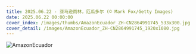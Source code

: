 ```yaml
---
title: 2025.06.22 - 亚马逊雨林，厄瓜多尔 (© Mark Fox/Getty Images)
date: 2025.06.22 00:00:00
cover_index: /images/thumbs/AmazonEcuador_ZH-CN2864991745_533x300.jpg
cover_detail: /images/AmazonEcuador_ZH-CN2864991745_1920x1080.jpg
---
```


![AmazonEcuador](/images/AmazonEcuador_ZH-CN2864991745_1920x1080.jpg)
